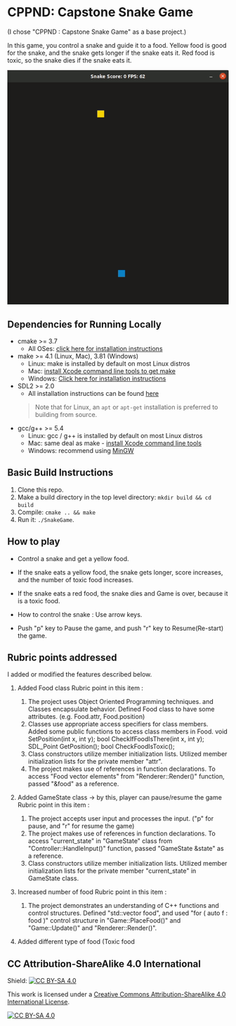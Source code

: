 # CPPND: Capstone Snake Game
(I chose "CPPND : Capstone Snake Game" as a base project.)

In this game, you control a snake and guide it to a food.
Yellow food is good for the snake, and the snake gets longer if the snake eats it.
Red food is toxic, so the snake dies if the snake eats it.

<img src="snake_game.gif"/>

## Dependencies for Running Locally
* cmake >= 3.7
  * All OSes: [click here for installation instructions](https://cmake.org/install/)
* make >= 4.1 (Linux, Mac), 3.81 (Windows)
  * Linux: make is installed by default on most Linux distros
  * Mac: [install Xcode command line tools to get make](https://developer.apple.com/xcode/features/)
  * Windows: [Click here for installation instructions](http://gnuwin32.sourceforge.net/packages/make.htm)
* SDL2 >= 2.0
  * All installation instructions can be found [here](https://wiki.libsdl.org/Installation)
  >Note that for Linux, an `apt` or `apt-get` installation is preferred to building from source. 
* gcc/g++ >= 5.4
  * Linux: gcc / g++ is installed by default on most Linux distros
  * Mac: same deal as make - [install Xcode command line tools](https://developer.apple.com/xcode/features/)
  * Windows: recommend using [MinGW](http://www.mingw.org/)

## Basic Build Instructions

1. Clone this repo.
2. Make a build directory in the top level directory: `mkdir build && cd build`
3. Compile: `cmake .. && make`
4. Run it: `./SnakeGame`.

## How to play

* Control a snake and get a yellow food.
* If the snake eats a yellow food, the snake gets longer, score increases, and the number of toxic food increases.
* If the snake eats a red food, the snake dies and Game is over, because it is a toxic food.

* How to control the snake : Use arrow keys.

* Push "p" key to Pause the game, and push "r" key to Resume(Re-start) the game.

## Rubric points addressed
I added or modified the features described below.
1. Added Food class
  Rubric point in this item :
    1. The project uses Object Oriented Programming techniques. and Classes encapsulate behavior.
      Defined Food class to have some attributes. (e.g. Food.attr, Food.position)
    2. Classes use appropriate access specifiers for class members.
      Added some public functions to access class members in Food.
        void SetPosition(int x, int y);
        bool CheckIfFoodIsThere(int x, int y);
        SDL_Point GetPosition();
        bool CheckFoodIsToxic();
    3. Class constructors utilize member initialization lists.
	    Utilized member initialization lists for the private member "attr".
    4. The project makes use of references in function declarations.
      To access "Food vector elements" from "Renderer::Render()" function, passed "&food" as a reference.

2. Added GameState class -> by this, player can pause/resume the game
  Rubric point in this item : 
    1. The project accepts user input and processes the input. ("p" for pause, and "r" for resume the game)
    2. The project makes use of references in function declarations.
      To access "current_state" in "GameState" class from "Controller::HandleInput()" function, passed "GameState &state" as a reference.
    3. Class constructors utilize member initialization lists.
	    Utilized member initialization lists for the private member "current_state" in GameState class.

3. Increased number of food
  Rubric point in this item :
    1. The project demonstrates an understanding of C++ functions and control structures.
     Defined "std::vector<Food> food", and used "for ( auto f : food )" control structure in "Game::PlaceFood()" and "Game::Update()" and "Renderer::Render()".

4. Added different type of food (Toxic food


## CC Attribution-ShareAlike 4.0 International


Shield: [![CC BY-SA 4.0][cc-by-sa-shield]][cc-by-sa]

This work is licensed under a
[Creative Commons Attribution-ShareAlike 4.0 International License][cc-by-sa].

[![CC BY-SA 4.0][cc-by-sa-image]][cc-by-sa]

[cc-by-sa]: http://creativecommons.org/licenses/by-sa/4.0/
[cc-by-sa-image]: https://licensebuttons.net/l/by-sa/4.0/88x31.png
[cc-by-sa-shield]: https://img.shields.io/badge/License-CC%20BY--SA%204.0-lightgrey.svg

